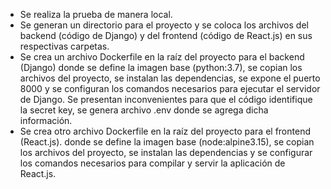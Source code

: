+ Se realiza la prueba de manera local.
+ Se generan un directorio para el proyecto y se coloca los archivos del backend (código de Django) y del frontend (código de React.js) en sus respectivas carpetas.
+ Se crea un archivo Dockerfile en la raíz del proyecto para el backend (Django) donde se define la imagen base (python:3.7), se copian los archivos del proyecto, se instalan las dependencias, se expone el puerto 8000 y se configuran los comandos necesarios para ejecutar el servidor de Django. Se presentan inconvenientes para que el código identifique la secret key, se genera archivo .env donde se agrega dicha información.  
+ Se crea otro archivo Dockerfile en la raíz del proyecto para el frontend (React.js). donde se define la imagen base (node:alpine3.15), se copian los archivos del proyecto, se instalan las dependencias y se configurar los comandos necesarios para compilar y servir la aplicación de React.js.
